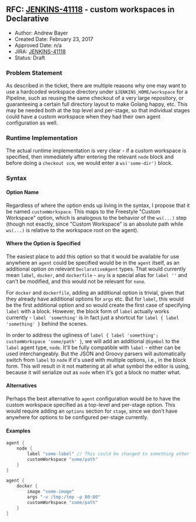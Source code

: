 ## RFC: [JENKINS-41118](https://issues.jenkins-ci.org/browse/JENKINS-41118) - custom workspaces in Declarative

* Author: Andrew Bayer
* Created Date: February 23, 2017
* Approved Date: n/a
* JIRA: [JENKINS-41118](https://issues.jenkins-ci.org/browse/JENKINS-41118)
* Status: Draft

### Problem Statement

As described in the ticket, there are multiple reasons why one 
may want to use a hardcoded workspace directory under
`$JENKINS_HOME/workspace` for a Pipeline, such as reusing the
same checkout of a very large repository, or guaranteeing a
certain full directory layout to make Golang happy, etc. This
may be needed both at the top level and per-stage, so that
individual stages could have a custom workspace when they had
their own agent configuration as well.

### Runtime Implementation

The actual runtime implementation is very clear - if a custom
workspace is specified, then immediately after entering the
relevant `node` block and before doing a `checkout scm`, we
would enter a `ws('some-dir')` block. 

### Syntax

#### Option Name

Regardless of where the option ends up living in the syntax, I
propose that it be named `customWorkspace`. This maps to the
Freestyle "Custom Workspace" option, which is analogous to the
behavior of the `ws(...)` step (though not exactly, since
"Custom Workspace" is an absolute path while `ws(...)` is
relative to the workspace root on the agent).

#### Where the Option is Specified

The easiest place to add this option so that it would be
available for use anywhere an `agent` could be specified would
be in the `agent` itself, as an additional option on relevant
`DeclarativeAgent` types. That would currently mean `label`,
`docker`, and `dockerfile` - `any` is a special alias for
`label ''` and can't be modified, and this would not be
relevant for `none`. 

For `docker` and `dockerfile`, adding an additional option is 
trivial, given that they already have additional options for 
`args` etc. But for `label`, this would be the first additional 
option and so would create the first case of specifying `label` 
with a block. However, the block form of `label` actually works 
currently - `label 'something'` is in fact just a shortcut for 
`label { label 'something' }` behind the scenes.

In order to address the ugliness of `label { label 'something'; customWorkspace 'some/path' }`,
we will add an additional `@Symbol` to the `label` agent type,
`node`. It'll be fully compatible with `label` - either can be
used interchangeably. But the JSON and Groovy parsers will 
automatically switch from `label` to `node` if it's used with
multiple options, i.e., in the block form. This will result in 
it not mattering at all what symbol the editor is using, because
it will serialize out as `node` when it's got a block no matter
what.

#### Alternatives

Perhaps the best alternative to `agent` configuration would be 
to have the custom workspace specified as a top-level and 
per-stage option. This would require adding an `options` 
section for `stage`, since we don't have anywhere for options 
to be configured per-stage currently. 

#### Examples

```groovy
agent {
    node {
        label "some-label" // This could be changed to something other than "label"
        customWorkspace "some/path"
    }
}

agent {
    docker {
        image "some-image"
        args "-v /tmp:/tmp -p 80:80"
        customWorkspace "some/path"
    }
}
```